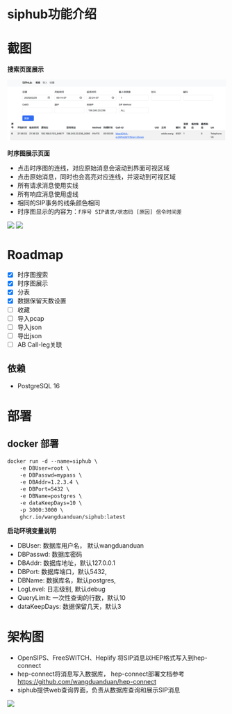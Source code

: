 # siphub功能介绍


# 截图

**搜索页面展示**

![](atta/2025-02-25-22-29-28.png)


**时序图展示页面**

- 点击时序图的连线，对应原始消息会滚动到界面可视区域
- 点击原始消息，同时也会高亮对应连线，并滚动到可视区域
- 所有请求消息使用实线
- 所有响应消息使用虚线
- 相同的SIP事务的线条颜色相同
- 时序图显示的内容为：`F序号 SIP请求/状态码 [原因] 信令时间差`

![](docs/img/flow.jpg)
![](docs/img/flow2.jpg)


# Roadmap

- [x] 时序图搜索
- [x] 时序图展示
- [x] 分表
- [x] 数据保留天数设置
- [ ] 收藏
- [ ] 导入pcap
- [ ] 导入json
- [ ] 导出json
- [ ] AB Call-leg关联

## 依赖

- PostgreSQL 16

# 部署

## docker 部署

```shell
docker run -d --name=siphub \
    -e DBUser=root \
    -e DBPasswd=mypass \
    -e DBAddr=1.2.3.4 \
    -e DBPort=5432 \
    -e DBName=postgres \
    -e dataKeepDays=10 \
    -p 3000:3000 \
    ghcr.io/wangduanduan/siphub:latest
```

**启动环境变量说明**

- DBUser: 数据库用户名， 默认wangduanduan
- DBPasswd: 数据库密码
- DBAddr: 数据库地址，默认127.0.0.1
- DBPort: 数据库端口，默认5432,
- DBName: 数据库名，默认postgres,
- LogLevel: 日志级别, 默认debug
- QueryLimit: 一次性查询的行数，默认10
- dataKeepDays: 数据保留几天，默认3

# 架构图

- OpenSIPS、FreeSWITCH、Heplify 将SIP消息以HEP格式写入到hep-connect
- hep-connect将消息写入数据库， hep-connect部署文档参考 https://github.com/wangduanduan/hep-connect 
- siphub提供web查询界面，负责从数据库查询和展示SIP消息

![](docs/img/arch.jpg)